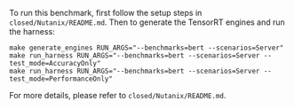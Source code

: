 To run this benchmark, first follow the setup steps in `closed/Nutanix/README.md`. Then to generate the TensorRT engines and run the harness:

```
make generate_engines RUN_ARGS="--benchmarks=bert --scenarios=Server"
make run_harness RUN_ARGS="--benchmarks=bert --scenarios=Server --test_mode=AccuracyOnly"
make run_harness RUN_ARGS="--benchmarks=bert --scenarios=Server --test_mode=PerformanceOnly"
```

For more details, please refer to `closed/Nutanix/README.md`.